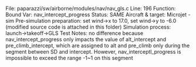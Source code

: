 File: paparazzi/sw/airborne/modules/nav/nav_gls.c
Line: 196
Function: Bound
Var: nav_intercept_progress
Status: SAME
Aircraft & target: Microjet - sim
Pre-simulation preparation: set wind->x to 17.0, set wind->y to -6.0 (modified source code is attached in this folder)
Simulation process: launch->takeoff->GLS Test
Notes: no difference because nav_intercept_progress only impacts the value of alt_intercept and pre_climb_intercept, which are assigned to alt and pre_climb only during the segment between SD and intercept. However, nav_interceptl_progress is impossible to exceed the range -1~1 on this segment

